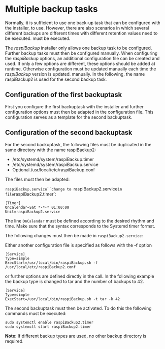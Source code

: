 # Multiple backup tasks

Normally, it is sufficient to use one back-up task that can be configured with the installer,
to use. However, there are also scenarios in which several different backups are
different times with different retention values need to be executed.
must be executed.

The *raspiBackup* installer only allows one backup task to be configured. Further
backup tasks must then be configured manually. When configuring the *raspiBackup*
options, an additional configuration file can be created and used. If only a few
options are different, these options should be added at runtime. Otherwise
configuration must be updated manually each time the *raspiBackup* version is updated.
manually. In the following, the name raspiBackup2 is used for the second backup task.

## Configuration of the first backuptask

First you configure the first backuptask with the installer and further configuration options
must then be adapted in the configuration file. This configuration serves as a template
for the second backuptask.

## Configuration of the second backuptask

For the second backuptask, the following files must be duplicated in the same directory with the name raspiBackup2:

* /etc/systemd/system/raspiBackup.timer
* /etc/systemd/system/raspiBackup.service
* Optional /usr/local/etc/raspiBackup.conf

The files must then be adapted:

`raspiBackup.service``change to `raspiBackup2.service` in file `raspiBackup2.timer`:
```
[Timer]
OnCalendar=Sat *-*-* 01:00:00
Unit=raspiBackup2.service
```
The line `OnCalendar` must be defined according to the desired rhythm and time.
Make sure that the syntax corresponds to the Systemd timer format.

The following changes must then be made in `raspiBackup2.service`:

Either another configuration file is specified as follows with the -f option
```
[Service]
Type=simple
ExecStart=/usr/local/bin/raspiBackup.sh -f /usr/local/etc/raspiBackup2.conf
```

or further options are defined directly in the call. In the following example
the backup type is changed to tar and the number of backups to 42.

```
[Service]
Type=simple
ExecStart=/usr/local/bin/raspiBackup.sh -t tar -k 42
```

The second backuptask must then be activated. To do this
the following commands must be executed:

```
sudo systemctl enable raspiBackup2.timer
sudo systemctl start raspiBackup2.timer
```

**Note**:
If different backup types are used, no other backup directory is required.

[.status]: translated

